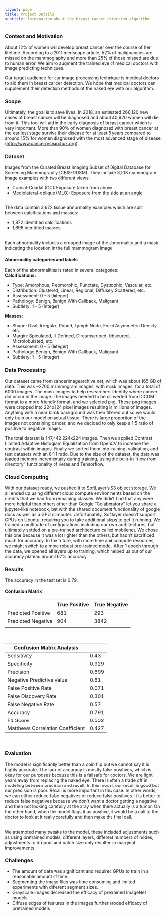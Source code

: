```yaml
---
layout: page
title: Project Details
subtitle: Information about the breast cancer detection algorithm
---
```




### Context and Motivation

About 12% of women will develop breast cancer over the course of her lifetime. According to a 2011 medscape article, 52% of malignancies are missed on the mammography and more than 25% of those missed are due to human error. We aim to augment the trained eye of medical doctors with image predicting techniques.

Our target audience for our image processing technique is medical doctors to aid them in breast cancer detection. We hope that medical doctors can supplement their detection methods of the naked eye with our algorithm.



### Scope

Ultimately, the goal is to save lives. In 2018, an estimated 266,120 new cases of breast cancer will be diagnosed and about 40,920 women will die from it. This tool will aid in the early diagnosis of breast cancer which is very important. More than 90% of women diagnosed with breast cancer at the earliest stage survive their disease for at least 5 years compared to around 15% for women diagnosed with the most advanced stage of disease (http://www.cancerresearchuk.org).

### Dataset

Images from the Curated Breast Imaging Subset of Digital Database for Screening Mammography (CBIS-DDSM). They include 3,103 mammogram image examples with two different views:
* Cranial-Cuadal (CC): Exposure taken from above
* Mediolateral-oblique (MLO): Exposure from the side at an angle

<br> The data contain 3,672 tissue abnormality examples which are split between calcifications and masses:
* 1,872 identified calcifications
* 1,696 identified masses

<br>Each abnormality includes a cropped image of the abnormality and a mask indicating the location in the full mammogram image

#### Abnormality categories and labels

Each of the abnormalities is rated in several categories:<br>
**Calcifications:**
* Type: Amorphous, Pleomorphic, Punctate, Dystrophic, Vascular, etc.
* Distribution: Clustered, Linear, Regional, Diffusely Scattered, etc.
* Assessment: 0 - 5 (Integer)
* Pathology: Benign, Benign With Callback, Malignant
* Subtlety: 1 - 5 (Integer)

**Masses:**
* Shape: Oval, Irregular, Round, Lymph Node, Focal Asymmetric Density, etc.
* Margin: Spiculated, Ill Defined, Circumscribed, Obscured, Microlobulated, etc.
* Assessment: 0 - 5 (Integer)
* Pathology: Benign, Benign With Callback, Malignant
* Subtlety: 1 - 5 (Integer)


### Data Processing


Our dataset came from cancerimagearchive.net, which was about 165 GB of data. This was ~2700 mammogram images, with mask images, for a total of 6000 images. The mask images to help researchers identify where cancer did occur in the image. The images needed to be converted from DICOM format to a more friendly format, and we selected png. These png images were cropped into 224x224 pixel images resulting in millions of images. Anything with a near black background was then filtered out so we would only train our model on actual tissue. There is large proportion of the images not containing cancer, and we decided to only keep a 1:5 ratio of positive to negative images.

The total dataset is 147,442 224x224 images. Then we applied Contrast Limited Adaptive Histogram Equalization from OpenCV to increase the contrast within images. Finally we sorted them into training, validation, and test datasets with an 8:1:1 ratio. Due to the size of the dataset, the data was loaded memory incrementally during training, using the built-in “flow from directory” functionality of Keras and Tensorflow.


### Cloud Computing

With our dataset ready, we pushed it to SoftLayer’s S3 object storage. We all ended up using different cloud compute environments based on the credits that we had from remaining classes. We didn’t find that any were more helpful than others other than Google “Colaboratory” let you share a jupyter-like notebook, but with the shared document functionality of google docs as well as a GPU computer. Unfortunately, Softlayer doesn’t support GPUs on Ubuntu, requiring you to take additional steps to get it running. We trained a multitude of configurations including our own architectures, but ultimately settled on a pre-trained architecture called mobilenet. We chose this one because it was a lot lighter than the others, but hadn’t sacrificed much for accuracy. In the future, with more time and compute resources, we might switch to a more robust pre-trained model.  After 1 epoch through the data, we opened all layers up to training, which helped us out of our accuracy plateau around 67% accuracy.

### Results

The accuracy in the test set is 0.79. <br>

#### Confusion Matrix

|                      | True Positive | True Negative |
|----------------------|---------------|---------------|
| Predicted   Positive | 681           | 293           |
| Predicted   Negative | 904           | 3842          |
|                      |               |               | 
<br>

| Confusion Matrix Analysis          |       |   
|------------------------------------|-------|
| Sensitivity                        | 0.43  |
| Specificity                        | 0.929 |
| Precision                          | 0.699 |
| Negative   Predictive Value        | 0.81  |
| False   Positive Rate              | 0.071 |
| False   Discovery Rate             | 0.301 |
| False   Negative Rate              | 0.57  |
| Accuracy                           | 0.791 |
| F1   Score                         | 0.532 |
| Matthews   Correlation Coefficient | 0.427 |

<br>

### Evaluation

The model is significantly better than a coin flip but we cannot say it is highly accurate. The lack of accuracy is mostly false positives, which is okay for our purposes because this is a failsafe for doctors. We are light years away from replacing the naked eye. There is often a trade off in modeling between precision and recall. In this model, our recall is good but our precision is poor. Recall is more important in this case. In other words, we can either reduce false negatives or reduce false positives. It is better to reduce false negatives because we don't want a doctor getting a negative and then not looking carefully at the xray when there actually is a tumor. On the other hand, when the model flags it as positive, it would be a call to the doctor to look at it really carefully and then make the final call.

<br>We attempted many tweaks to the model, these included adjustments such as using pretrained models, different layers, different numbers of nodes, adjustments to dropout and batch size only resulted in marginal improvements.

### Challenges

* The amount of data was significant and required GPUs to train in a reasonable amount of time.
* Segmenting the image files was time consuming and limited experiments with different segment sizes.
* Grayscale images decreased the efficacy of pretrained ImageNet models
* Diffuse edges of features in the images further eroded efficacy of pretrained models











